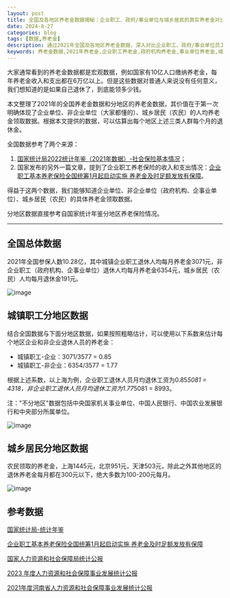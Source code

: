 ```yaml
---
layout: post
title: 全国及各地区养老金数据揭秘：企业职工、政府/事业单位与城乡居民的真实养老金对比
date: 2024-8-27
categories: blog
tags: [数据,养老金]
description: 通过2021年全国及各地区养老金数据，深入对比企业职工、政府/事业单位员工与城乡居民的实际养老金领取情况，帮助你更准确地预估退休后的养老金收入。
keywords: 养老金数据,2021年养老金,企业职工养老金,政府机构养老金,事业单位养老金,城乡居民养老金,农民养老金,养老金对比,退休金收入,分地区养老金,中国养老金统计
---
```



大家通常看到的养老金数据都是宏观数据，例如国家有10亿人口缴纳养老金，每年养老金收入和支出都在6万亿以上。但是这些数据对普通人来说没有任何意义，我们想知道的是如果自己退休了，到底能领多少钱。

本文整理了2021年的全国养老金数据和分地区的养老金数据，其价值在于第一次明确体现了企业单位、非企业单位（大家都懂的）、城乡居民（农民）的人均养老金领取数据。根据本文提供的数据，可以估算出每个地区上述三类人群每个月的退休金。

全国数据参考了两个来源：

1. [国家统计局2022统计年鉴（2021年数据）-社会保险基本情况](https://www.stats.gov.cn/sj/ndsj/2022/indexch.htm)；
2. 国家发布的另外一篇文章，提到了企业职工养老保险的收入和支出情况：[企业职工基本养老保险全国统筹1月起启动实施 养老金及时足额发放有保障](https://www.gov.cn/xinwen/2022-02/25/content_5675550.htm)。

得益于这两个数据，我们能够知道企业单位、非企业单位（政府机构、企事业单位）、城乡居民（农民）的具体养老金领取数据。

分地区数据直接参考自国家统计年鉴分地区养老保险情况。

---

## 全国总体数据

2021年全国参保人数10.28亿，其中城镇企业职工退休人均每月养老金3071元，非企业职工（政府机构、企事业单位）退休人均每月养老金6354元，城乡居民（农民）人均每月退休金191元。

![image](https://github.com/user-attachments/assets/88d77fa6-93a1-4d8c-a11d-a4c87bc5df0b)


## 城镇职工分地区数据

结合全国数据与下面分地区数据，如果按照粗略估计，可以使用以下系数来估计每个地区企业和非企业退休人员的养老金：

- 城镇职工-企业：3071/3577 = 0.85
- 城镇职工-非企业：6354/3577 = 1.77

根据上述系数，以上海为例，企业职工退休人员月均退休工资为0.85*5081 = 4318，非企业职工退休人员月均退休工资为1.77*5081 = 8993。

注："不分地区"数据包括中央国家机关事业单位、中国人民银行、中国农业发展银行和中央部分所属单位。

![image](https://github.com/user-attachments/assets/e9d87709-4f9c-4cb0-bf1c-fb8db637abb4)


## 城乡居民分地区数据

农民领取的养老金，上海1445元，北京951元，天津503元，除此之外其他地区的退休养老金每月都在300元以下，绝大多数为100-200元每月。

![image](https://github.com/user-attachments/assets/addba1a5-1557-4bd3-84b4-76772a5e2210)


## 参考数据

[国家统计局-统计年鉴](https://www.stats.gov.cn/sj/ndsj/2022/indexch.htm)

[企业职工基本养老保险全国统筹1月起启动实施 养老金及时足额发放有保障](https://www.gov.cn/xinwen/2022-02/25/content_5675550.htm)

[国家人力资源和社会保障局统计公报](https://www.mohrss.gov.cn/SYrlzyhshbzb/zwgk/szrs/tjgb/)

[2023 年度人力资源和社会保障事业发展统计公报](https://www.mohrss.gov.cn/SYrlzyhshbzb/zwgk/szrs/tjgb/202406/W020240617617024381518.pdf)

[2021年度河南省人力资源和社会保障事业发展统计公报](https://hrss.henan.gov.cn/2022/12-06/2652231.html)
